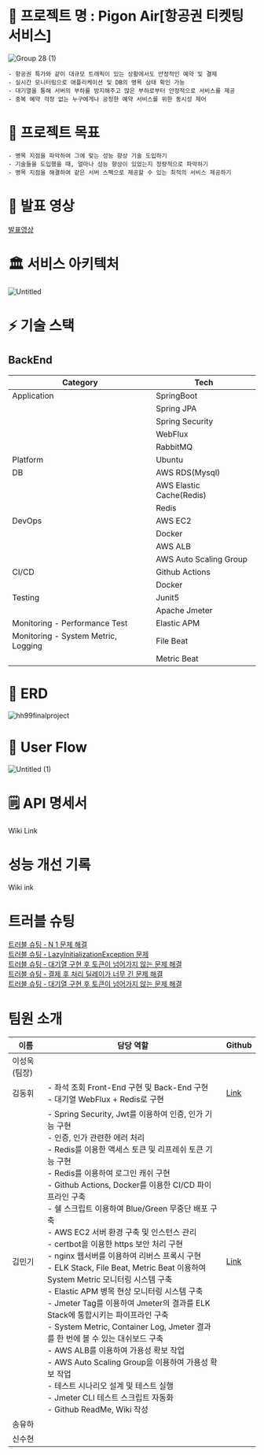 # 🛫 프로젝트 명 : Pigon Air[항공권 티켓팅 서비스]  
![Group 28 (1)](https://github.com/hanghae99-19-final-8/PigonAir/assets/71509516/66802943-fc77-498f-88fb-6c1b674ace08)  
```
- 항공권 특가와 같이 대규모 트래픽이 있는 상황에서도 안정적인 예약 및 결제  
- 실시간 모니터링으로 애플리케이션 및 DB의 병목 상태 확인 가능  
- 대기열을 통해 서버의 부하를 방지해주고 많은 부하로부터 안정적으로 서비스를 제공  
- 중복 예약 걱정 없는 누구에게나 공정한 예약 서비스를 위한 동시성 제어  
```  
# 🎯 프로젝트 목표  
```
- 병목 지점을 파악하여 그에 맞는 성능 향상 기술 도입하기
- 기술들을 도입했을 때, 얼마나 성능 향상이 있었는지 정량적으로 파악하기 
- 병목 지점을 해결하여 같은 서버 스펙으로 제공할 수 있는 최적의 서비스 제공하기
```  
# 🎥 발표 영상
[발표영상](https://youtu.be/3VPBBqKPggc)

# 🏛️ 서비스 아키텍처  
![Untitled](https://github.com/hanghae99-19-final-8/PigonAir/assets/71509516/06a6f476-b0d8-4eff-806c-7d04de47f1d0)

# ⚡ 기술 스택  
## BackEnd  
| Category | Tech |
|----------|----------|
| Application  | SpringBoot |
| | Spring JPA |
| | Spring Security|
| | WebFlux |
| | RabbitMQ |
| Platform  | Ubuntu |
| DB  | AWS RDS(Mysql) |
|  | AWS Elastic Cache(Redis) |
|  | Redis |
| DevOps  | AWS EC2 |
|  | Docker |
|  | AWS ALB |
|  | AWS Auto Scaling Group |
| CI\/CD  | Github Actions |
|  | Docker |
| Testing  | Junit5 |
|  | Apache Jmeter |
| Monitoring - Performance Test  | Elastic APM |
| Monitoring - System Metric, Logging  | File Beat |
|  | Metric Beat |  
# 💾 ERD  
![hh99finalproject](https://github.com/hanghae99-19-final-8/PigonAir/assets/71509516/60acbf8f-9fda-4c3b-a116-1fef73ad164f)  

# 👤 User Flow  
![Untitled (1)](https://github.com/hanghae99-19-final-8/PigonAir/assets/71509516/fe844842-4803-44d8-99ae-c57890f39a56)    

# 🗒️ API 명세서  
Wiki Link  

# 성능 개선 기록  
Wiki ink  

# 트러블 슈팅   
[트러블 슈팅 ‐ N 1 문제 해결](https://github.com/hanghae99-19-final-8/PigonAir/wiki/%ED%8A%B8%EB%9F%AC%EB%B8%94-%EC%8A%88%ED%8C%85-%E2%80%90-N-plus-1--%EB%AC%B8%EC%A0%9C-%ED%95%B4%EA%B2%B0)  
[트러블 슈팅 ‐ LazyInitializationException 문제](https://github.com/hanghae99-19-final-8/PigonAir/wiki/%ED%8A%B8%EB%9F%AC%EB%B8%94-%EC%8A%88%ED%8C%85-%E2%80%90-LazyInitializationException-%EB%AC%B8%EC%A0%9C)  
[트러블 슈팅 ‐ 대기열 구현 후 토큰이 넘어가지 않는 문제 해결](https://github.com/hanghae99-19-final-8/PigonAir/wiki/%ED%8A%B8%EB%9F%AC%EB%B8%94-%EC%8A%88%ED%8C%85-%E2%80%90-%EB%8C%80%EA%B8%B0%EC%97%B4-%EA%B5%AC%ED%98%84-%ED%9B%84-%ED%86%A0%ED%81%B0%EC%9D%B4-%EB%84%98%EC%96%B4%EA%B0%80%EC%A7%80-%EC%95%8A%EB%8A%94-%EB%AC%B8%EC%A0%9C-%ED%95%B4%EA%B2%B0)  
[트러블 슈팅 ‐ 결제 후 처리 딜레이가 너무 긴 문제 해결](https://github.com/hanghae99-19-final-8/PigonAir/wiki/%ED%8A%B8%EB%9F%AC%EB%B8%94-%EC%8A%88%ED%8C%85-%E2%80%90-%EA%B2%B0%EC%A0%9C-%ED%9B%84-%EC%B2%98%EB%A6%AC-%EB%94%9C%EB%A0%88%EC%9D%B4%EA%B0%80-%EB%84%88%EB%AC%B4-%EA%B8%B4-%EB%AC%B8%EC%A0%9C-%ED%95%B4%EA%B2%B0)  
[트러블 슈팅 ‐ 대기열 구현 후 토큰이 넘어가지 않는 문제 해결](https://github.com/hanghae99-19-final-8/PigonAir/wiki/%ED%8A%B8%EB%9F%AC%EB%B8%94-%EC%8A%88%ED%8C%85-%E2%80%90-%EB%8C%80%EA%B8%B0%EC%97%B4-%EA%B5%AC%ED%98%84-%ED%9B%84-%ED%86%A0%ED%81%B0%EC%9D%B4-%EB%84%98%EC%96%B4%EA%B0%80%EC%A7%80-%EC%95%8A%EB%8A%94-%EB%AC%B8%EC%A0%9C-%ED%95%B4%EA%B2%B0)  


# 팀원 소개
| 이름 | 담당 역할 | Github |
|----------|----------|----------|
| 이성욱(팀장)  |  | |
| 김동휘 | - 좌석 조회 Front-End 구현 및 Back-End 구현 <br> - 대기열 WebFlux + Redis로 구현 | [Link](https://github.com/coolhwi)|
| 김민기 | - Spring Security, Jwt를 이용하여 인증, 인가 기능 구현 <br> - 인증, 인가 관련한 에러 처리 <br> - Redis를 이용한 액세스 토큰 및 리프레쉬 토큰 기능 구현 <br> - Redis를 이용하여 로그인 캐쉬 구현 <br> - Github Actions, Docker를 이용한 CI\/CD 파이프라인 구축 <br> - 쉘 스크립트 이용하여 Blue\/Green 무중단 배포 구축 <br> - AWS EC2 서버 환경 구축 및 인스턴스 관리 <br> - certbot을 이용한 https 보안 처리 구현 <br> - nginx 웹서버를 이용하여 리버스 프록시 구현 <br> - ELK Stack, File Beat, Metric Beat 이용하여 System Metric 모니터링 시스템 구축 <br> - Elastic APM 병목 현상 모니터링 시스템 구축 <br> - Jmeter Tag를 이용하여 Jmeter의 결과를 ELK Stack에 통합시키는 파이프라인 구축   <br> - System Metric, Container Log, Jmeter 결과를 한 번에 볼 수 있는 대쉬보드 구축 <br> - AWS ALB를 이용하여 가용성 확보 작업 <br> - AWS Auto Scaling Group을 이용하여 가용성 확보 작업 <br> - 테스트 시나리오 설계 및 테스트 실행 <br> - Jmeter CLI 테스트 스크립트 자동화 <br> - Github ReadMe, Wiki 작성 | [Link](https://github.com/miiiingi)|
| 송유하 |  | |
| 신수현 |  | |
